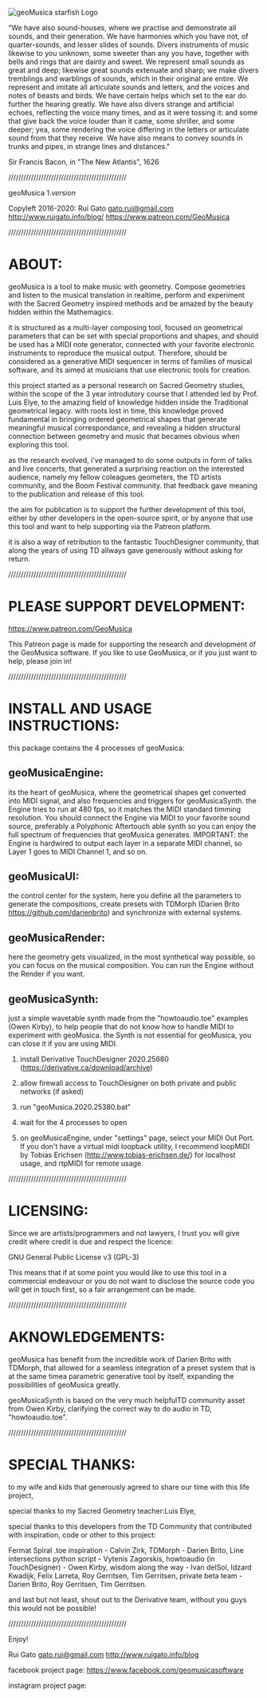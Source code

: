 ![geoMusica starfish Logo](http://www.ruigato.info/blog/wp-content/uploads/2020/07/logo20_starfish_720.jpg)

“We have also sound-houses, where we practise and 
 demonstrate all sounds, and their generation. 
 We have harmonies which you have not, of 
 quarter-sounds, and lesser slides of sounds. 
 Divers instruments of music likewise to you 
 unknown, some sweeter than any you have, together 
 with bells and rings that are dainty and sweet. 
 We represent small sounds as great and deep; 
 likewise great sounds extenuate and sharp; 
 we make divers tremblings and warblings of sounds,
 which in their original are entire. We represent 
 and imitate all articulate sounds and letters, 
 and the voices and notes of beasts and birds. 
 We have certain helps which set to the ear do 
 further the hearing greatly. We have also divers 
 strange and artificial echoes, reflecting the 
 voice many times, and as it were tossing it: 
 and some  that give back the voice louder than it 
 came, some shriller, and some deeper; yea, some 
 rendering the voice differing in the letters or 
 articulate sound from that they receive. 
 We have also means to convey sounds in trunks 
 and pipes, in strange lines and distances." 
 
 Sir Francis Bacon, in "The New Atlantis", 1626
 

///////////////////////////////////////////////

geoMusica 1._version_

Copyleft 2016-2020:
Rui Gato
gato.rui@gmail.com
http://www.ruigato.info/blog/
https://www.patreon.com/GeoMusica


///////////////////////////////////////////////

# **ABOUT:**

geoMusica is a tool to make music with geometry. Compose geometries and listen to the musical translation in realtime, perform and experiment with the Sacred Geometry inspired methods and be amazed by the beauty hidden within the Mathemagics. 

it is structured as a multi-layer composing tool, focused on geometrical parameters that can be set with special proportions and shapes, and should be used has a MIDI note generator, connected with your favorite electronic instruments to reproduce the musical output. Therefore, should be considered as a generative MIDI sequencer in terms of families of musical software, and its aimed at musicians that use electronic tools for creation. 

this project started as a personal research on Sacred Geometry studies, within the scope of the 3 year introdutory course that I attended led by Prof. Luis Elye, to the amazing field of knowledge hidden inside the Traditional geometrical legacy. with roots lost in time, this knowledge proved fundamental in bringing ordered geometrical shapes that generate meaningful musical correspondance, and revealing a hidden structural connection between geometry and music that becames obvious when exploring this tool.

as the research evolved, i've managed to do some outputs in form of talks and live concerts, that generated a surprising reaction on the interested audience, namely my fellow coleagues geometers, the TD artists community, and the Boom Festival community. that feedback gave meaning to the publication and release of this tool.

the aim for publication is to support the further development of this tool, either by other developers in the open-source spirit, or by anyone that use this tool and want to help supporting via the Patreon platform.

it is also a way of retribution to the fantastic TouchDesigner community, that along the years of using TD allways gave generously without asking for return.


///////////////////////////////////////////////

# **PLEASE SUPPORT DEVELOPMENT:**

https://www.patreon.com/GeoMusica

This Patreon page is made for supporting the research and development of the GeoMusica software. If you like to use GeoMusica, or if you just want to help, please join in!


///////////////////////////////////////////////

# **INSTALL AND USAGE INSTRUCTIONS:**

this package contains the 4 processes of geoMusica:

## **geoMusicaEngine:** 
its the heart of geoMusica, where the geometrical shapes get converted into MIDI signal, and also frequencies and triggers for geoMusicaSynth. the Engine tries to run at 480 fps, so it matches the MIDI standard timming resolution. You should connect the Engine via MIDI to your favorite sound source, preferably a Polyphonic Aftertouch able synth so you can enjoy the full spectrum of frequencies that geoMusica generates. IMPORTANT: the Engine is hardwired to output each layer in a separate MIDI channel, so Layer 1 goes to MIDI Channel 1, and so on.

## **geoMusicaUI:**
the control center for the system, here you define all the parameters to generate the compositions, create presets with TDMorph (Darien Brito https://github.com/darienbrito) and synchronize with external systems.

## **geoMusicaRender:**
here the geometry gets visualized, in the most synthetical way possible, so you can focus on the musical composition. You can run the Engine without the Render if you want.

## **geoMusicaSynth:**
just a simple wavetable synth made from the "howtoaudio.toe" examples (Owen Kirby), to help people that do not know how to handle MIDI to experiment with geoMusica. the Synth is not essential for geoMusica, you can close it if you are using MIDI.



1. install Derivative TouchDesigner 2020.25680 
(https://derivative.ca/download/archive)

2. allow firewall access to TouchDesigner on both 
private and public networks (if asked)

3. run "geoMusica.2020.25380.bat"

4. wait for the 4 processes to open

5. on geoMusicaEngine, under "settings" page, select your MIDI Out Port. If you don't have a virtual midi loopback utility, I recommend loopMIDI by Tobias Erichsen (http://www.tobias-erichsen.de/) for localhost usage, and rtpMIDI for remote usage.


///////////////////////////////////////////////

# **LICENSING:**

Since we are artists/programmers and not lawyers, I trust you will give credit where credit is due and respect the licence: 

GNU General Public License v3 (GPL-3) 

This means that if at some point you would like to use this tool in a commercial endeavour or you do not want to disclose the source code you will get in touch first, so a fair arrangement can be made.


///////////////////////////////////////////////

# **AKNOWLEDGEMENTS:**

geoMusica has benefit from the incredible work of Darien Brito with TDMorph, that allowed for a seamless integration of a preset system that is at the same timea parametric generative tool by itself, expanding the possibilities of geoMusica greatly.

geoMusicaSynth is based on the very much helpfulTD community asset from Owen Kirby, clarifying the correct way to do audio in TD, "howtoaudio.toe".


///////////////////////////////////////////////

# **SPECIAL THANKS:**

to my wife and kids that generously agreed to share our time with this life project, 

special thanks to my Sacred Geometry teacher:Luis Elye,

special thanks to this developers from the TD Community that contributed with inspiration, code or other to this project:

Fermat Spiral .toe inspiration - Calvin Zirk,
TDMorph - Darien Brito,
Line intersections python script - Vytenis Zagorskis,
howtoaudio (in TouchDesigner) - Owen Kirby, 
wisdom along the way - Ivan delSol, Idzard Kwadijk, Felix Larreta, Roy Gerritsen, Tim Gerritsen, 
private beta team - Darien Brito, Roy Gerritsen, Tim Gerritsen.

and last but not least, shout out to the Derivative team, without you guys this would not be possible!

///////////////////////////////////////////////

Enjoy!

Rui Gato
gato.rui@gmail.com
http://www.ruigato.info/blog

facebook project page:
https://www.facebook.com/geomusicasoftware

instagram project page:

